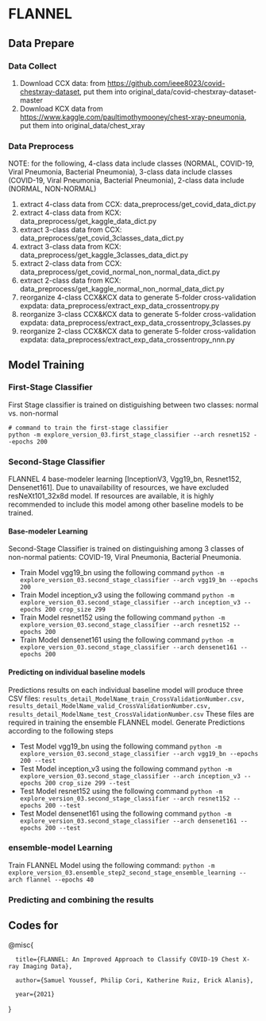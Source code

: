 # FLANNEL

## Data Prepare
### Data Collect
1. Download CCX data: from https://github.com/ieee8023/covid-chestxray-dataset, put them into original_data/covid-chestxray-dataset-master
2. Download KCX data from https://www.kaggle.com/paultimothymooney/chest-xray-pneumonia, put them into original_data/chest_xray
### Data Preprocess
NOTE: for the following, 4-class data include classes (NORMAL, COVID-19, Viral Pneumonia, Bacterial Pneumonia), 3-class data include classes (COVID-19, Viral Pneumonia, Bacterial Pneumonia), 2-class data include (NORMAL, NON-NORMAL)
1. extract 4-class data from CCX: data_preprocess/get_covid_data_dict.py 
2. extract 4-class data from KCX: data_preprocess/get_kaggle_data_dict.py
3. extract 3-class data from CCX: data_preprocess/get_covid_3classes_data_dict.py
4. extract 3-class data from KCX: data_preprocess/get_kaggle_3classes_data_dict.py
5. extract 2-class data from CCX: data_preprocess/get_covid_normal_non_normal_data_dict.py
6. extract 2-class data from KCX: data_preprocess/get_kaggle_normal_non_normal_data_dict.py
7. reorganize 4-class CCX&KCX data to generate 5-folder cross-validation expdata: data_preprocess/extract_exp_data_crossentropy.py
8. reorganize 3-class CCX&KCX data to generate 5-folder cross-validation expdata: data_preprocess/extract_exp_data_crossentropy_3classes.py
9. reorganize 2-class CCX&KCX data to generate 5-folder cross-validation expdata: data_preprocess/extract_exp_data_crossentropy_nnn.py

## Model Training
### First-Stage Classifier
First Stage classifier is trained on distiguishing between two classes: normal vs. non-normal
```
# command to train the first-stage classifier
python -m explore_version_03.first_stage_classifier --arch resnet152 --epochs 200
```
### Second-Stage Classifier

FLANNEL 4 base-modeler learning [InceptionV3, Vgg19_bn, Resnet152, Densenet161]. Due to unavailability of resources, we have excluded resNeXt101_32x8d model. If resources are available, it is highly recommended to include this model among other baseline models to be trained.

#### Base-modeler Learning
Second-Stage Classifier is trained on distinguishing among 3 classes of non-normal patients: COVID-19, Viral Pneumonia, Bacterial Pneumonia.

* Train Model vgg19_bn using the following command ```python -m explore_version_03.second_stage_classifier --arch vgg19_bn --epochs 200```
* Train Model inception_v3 using the following command ```python -m explore_version_03.second_stage_classifier --arch inception_v3 --epochs 200 crop_size 299```
* Train Model resnet152 using the following command ```python -m explore_version_03.second_stage_classifier --arch resnet152 --epochs 200```
* Train Model densenet161 using the following command ```python -m explore_version_03.second_stage_classifier --arch densenet161 --epochs 200```

#### Predicting on individual baseline models

Predictions results on each individual baseline model will produce three CSV files: ```results_detail_ModelName_train_CrossValidationNumber.csv, results_detail_ModelName_valid_CrossValidationNumber.csv, results_detail_ModelName_test_CrossValidationNumber.csv``` These files are required in training the ensemble FLANNEL model. Generate Predictions according to the following steps

* Test Model vgg19_bn using the following command ```python -m explore_version_03.second_stage_classifier --arch vgg19_bn --epochs 200 --test```
* Test Model inception_v3 using the following command ```python -m explore_version_03.second_stage_classifier --arch inception_v3 --epochs 200 crop_size 299 --test```
* Test Model resnet152 using the following command ```python -m explore_version_03.second_stage_classifier --arch resnet152 --epochs 200 --test```
* Test Model densenet161 using the following command ```python -m explore_version_03.second_stage_classifier --arch densenet161 --epochs 200 --test```

### ensemble-model Learning
Train FLANNEL Model using the following command: ```python -m explore_version_03.ensemble_step2_second_stage_ensemble_learning --arch flannel --epochs 40```

### Predicting and combining the results




## Codes for
@misc{ 
      
      title={FLANNEL: An Improved Approach to Classify COVID-19 Chest X-ray Imaging Data}, 
      
      author={Samuel Youssef, Philip Cori, Katherine Ruiz, Erick Alanis}, 
      
      year={2021} 

}
